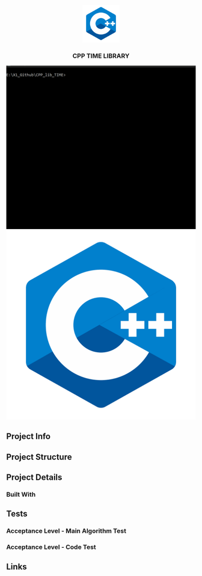 <!-- PROJECT LOGO -->
<br/>
<div align="center">
    <img src="70_Documentation/00_ReadmeFiles/cpp.png" alt="Logo" width="100" height="100">
  </a>

<h3 align="center">CPP TIME LIBRARY  </h3>
</div>

![Logo](70_Documentation/00_ReadmeFiles/cmd.gif)
![Logo](70_Documentation/00_ReadmeFiles/cpp.png)
<!-- TABLE OF CONTENTS -->
## Project Info
## Project Structure
## Project Details
### Built With
## Tests
### Acceptance Level - Main Algorithm Test
### Acceptance Level - Code Test
## Links
<!-- MARKDOWN LINKS & IMAGES -->
<!-- https://www.markdownguide.org/basic-syntax/#reference-style-links -->
